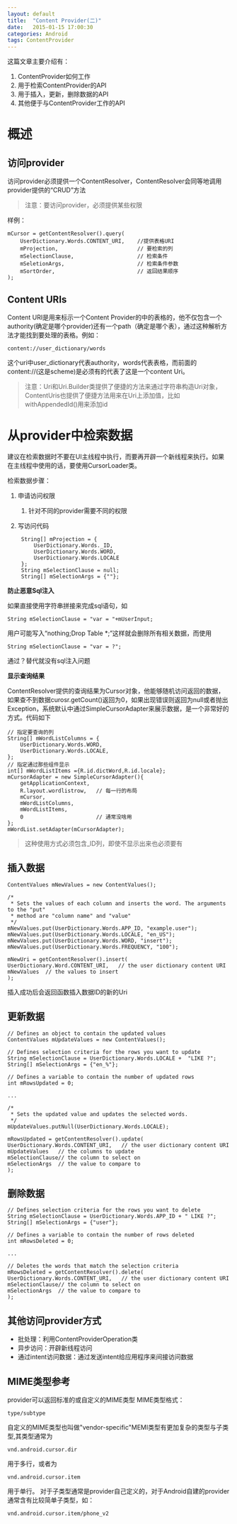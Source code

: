 ```yaml
---
layout: default
title:  "Content Provider(二)"
date:   2015-01-15 17:00:30
categories: Android
tags: ContentProvider
---
```

这篇文章主要介绍有：

1. ContentProvider如何工作
2. 用于检索ContentProvider的API
3. 用于插入，更新，删除数据的API
4. 其他便于与ContentProvider工作的API

# **概述** #
## 访问provider ##
访问provider必须提供一个ContentResolver，ContentResolver会同等地调用provider提供的“CRUD”方法
> 注意：要访问provider，必须提供某些权限

样例：

    mCursor = getContentResolver().query(
    	UserDictionary.Words.CONTENT_URI,    //提供表格URI
    	mProjection,					     // 要检索的列
    	mSelectionClause,					 // 检索条件
    	mSeletionArgs,						 // 检索条件参数
    	mSortOrder,							 // 返回结果顺序
    );

## Content URIs ##
Content URI是用来标示一个Content Provider的中的表格的，他不仅包含一个authority(确定是哪个provider)还有一个path（确定是哪个表），通过这种解析方法才能找到要处理的表格。例如：

    content://user_dictionary/words

这个uri中user_dictionary代表authority，words代表表格，而前面的content://(这是scheme)是必须有的代表了这是一个content Uri。

> 注意：Uri和Uri.Builder类提供了便捷的方法来通过字符串构造Uri对象，ContentUris也提供了便捷方法用来在Uri上添加值，比如withAppendedId()用来添加id

# 从provider中检索数据 #
建议在检索数据时不要在UI主线程中执行，而要再开辟一个新线程来执行。如果在主线程中使用的话，要使用CursorLoader类。

检索数据步骤：

1. 申请访问权限
	1. 针对不同的provider需要不同的权限
2. 写访问代码

	 	String[] mProjection = {
    		UserDictionary.Words._ID,
			UserDictionary.Words.WORD,
			UserDictionary.Words.LOCALE
    	};
		String mSelectionClause = null;
		String[] mSelectionArgs = {""};

**防止恶意Sql注入**

如果直接使用字符串拼接来完成sql语句，如

    String mSelectionClause = "var = "+mUserInput;

用户可能写入“nothing;Drop Table *;”这样就会删除所有相关数据，而使用

    String mSelectionClause = "var = ?";

通过？替代就没有sql注入问题


**显示查询结果**

ContentResolver提供的查询结果为Cursor对象，他能够随机访问返回的数据，如果查不到数据curosr.getCount()返回为0，如果出现错误则返回为null或者抛出Exception，系统默认中通过SimpleCursorAdapter来展示数据，是一个非常好的方式。代码如下
	
	// 指定要查询的列
    String[] mWordListColumns = {
    	UserDictionary.Words.WORD,
    	UserDictionary.Words.LOCALE,
    };
	// 指定通过那些组件显示
    int[] mWordListItems ={R.id.dictWord,R.id.locale};
    mCursorAdapter = new SimpleCursorAdapter(){
	    getApplicationContext,
	    R.layout.wordlistrow,   // 每一行的布局
	    mCursor,
	    mWordListColumns,
	    mWordListItems,
	    0						// 通常没啥用
    };
	mWordList.setAdapter(mCursorAdapter);

> 这种使用方式必须包含_ID列，即使不显示出来也必须要有

## **插入数据** ##

    ContentValues mNewValues = new ContentValues();
    
    /*
     * Sets the values of each column and inserts the word. The arguments to the "put"
     * method are "column name" and "value"
     */
    mNewValues.put(UserDictionary.Words.APP_ID, "example.user");
    mNewValues.put(UserDictionary.Words.LOCALE, "en_US");
    mNewValues.put(UserDictionary.Words.WORD, "insert");
    mNewValues.put(UserDictionary.Words.FREQUENCY, "100");
    
    mNewUri = getContentResolver().insert(
    UserDictionary.Word.CONTENT_URI,   // the user dictionary content URI
    mNewValues  // the values to insert
    );

插入成功后会返回函数插入数据ID的新的Uri

## **更新数据** ##

    // Defines an object to contain the updated values
    ContentValues mUpdateValues = new ContentValues();
    
    // Defines selection criteria for the rows you want to update
    String mSelectionClause = UserDictionary.Words.LOCALE +  "LIKE ?";
    String[] mSelectionArgs = {"en_%"};
    
    // Defines a variable to contain the number of updated rows
    int mRowsUpdated = 0;
    
    ...
    
    /*
     * Sets the updated value and updates the selected words.
     */
    mUpdateValues.putNull(UserDictionary.Words.LOCALE);
    
    mRowsUpdated = getContentResolver().update(
    UserDictionary.Words.CONTENT_URI,   // the user dictionary content URI
    mUpdateValues   // the columns to update
    mSelectionClause// the column to select on
    mSelectionArgs  // the value to compare to
    );

## **删除数据** ##

    // Defines selection criteria for the rows you want to delete
    String mSelectionClause = UserDictionary.Words.APP_ID + " LIKE ?";
    String[] mSelectionArgs = {"user"};
    
    // Defines a variable to contain the number of rows deleted
    int mRowsDeleted = 0;
    
    ...
    
    // Deletes the words that match the selection criteria
    mRowsDeleted = getContentResolver().delete(
    UserDictionary.Words.CONTENT_URI,   // the user dictionary content URI
    mSelectionClause// the column to select on
    mSelectionArgs  // the value to compare to
    );
 
## **其他访问provider方式** ##

- 批处理：利用ContentProviderOperation类
- 异步访问：开辟新线程访问
- 通过intent访问数据：通过发送intent给应用程序来间接访问数据

## **MIME类型参考** ##

provider可以返回标准的或自定义的MIME类型
MIME类型格式：

    type/subtype

自定义的MIME类型也叫做"vendor-specific"MEMI类型有更加复杂的类型与子类型,其类型通常为

    vnd.android.cursor.dir

用于多行，或者为

	vnd.android.cursor.item

用于单行。
对于子类型通常是provider自己定义的，对于Android自建的provider通常含有比较简单子类型，如：

    vnd.android.cursor.item/phone_v2

